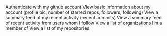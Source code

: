 Authenticate with my github account
View basic information about my account (profile pic, number of starred repos, followers, following)
View a summary feed of my recent activity (recent commits)
View a summary feed of recent activity from users whom I follow
View a list of organizations I’m a member of
View a list of my repositories
